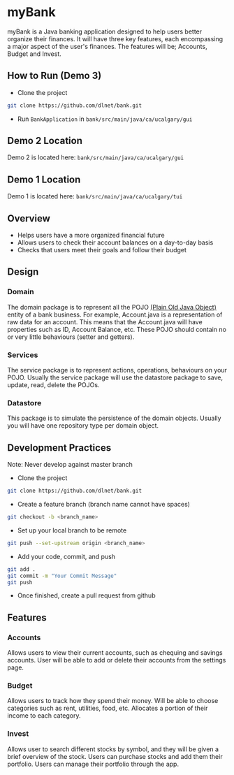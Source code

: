 # myBank 

myBank is a Java banking application designed to help users better organize their finances. It will have three key features, each encompassing a major aspect of the user's finances. The features will be; Accounts, Budget and Invest. 

## How to Run (Demo 3)

+ Clone the project
```bash
git clone https://github.com/dlnet/bank.git
``` 
+ Run `BankApplication` in `bank/src/main/java/ca/ucalgary/gui`

## Demo 2 Location
Demo 2 is located here: `bank/src/main/java/ca/ucalgary/gui`

## Demo 1 Location
Demo 1 is located here: `bank/src/main/java/ca/ucalgary/tui`

## Overview

+ Helps users have a more organized financial future
+ Allows users to check their account balances on a day-to-day basis
+ Checks that users meet their goals and follow their budget

## Design

### Domain
The domain package is to represent all the POJO [(Plain Old Java Object)](https://en.wikipedia.org/wiki/Plain_old_Java_object) entity of a bank business.
For example, Account.java is a representation of raw data for an account. This means that the Account.java will have properties such as ID, Account Balance, etc.
These POJO should contain no or very little behaviours (setter and getters).

### Services
The service package is to represent actions, operations, behaviours on your POJO. Usually the service package will use the datastore package to save, update, read, delete the POJOs.

### Datastore
This package is to simulate the persistence of the domain objects. Usually you will have one repository type per domain object.

## Development Practices
Note: Never develop against master branch
+ Clone the project
```bash
git clone https://github.com/dlnet/bank.git
```
+ Create a feature branch (branch name cannot have spaces)
```bash
git checkout -b <branch_name>
```
+ Set up your local branch to be remote
```bash
git push --set-upstream origin <branch_name>
```
+ Add your code, commit, and push
```bash
git add .
git commit -m "Your Commit Message"
git push
```
+ Once finished, create a pull request from github

## Features

### Accounts
Allows users to view their current accounts, such as chequing and savings accounts. User will be able to add or delete their accounts from the settings page.

### Budget
Allows users to track how they spend their money. Will be able to choose categories such as rent, utilities, food, etc. Allocates a portion of their income to each category.

### Invest
Allows user to search different stocks by symbol, and they will be given a brief overview of the stock. Users can purchase stocks and add them their portfolio. Users can manage their portfolio through the app.
